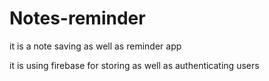 # Notes-reminder
it is a note saving as well as reminder app

it is using firebase for storing as well as authenticating users
